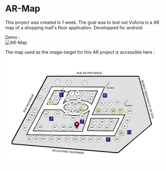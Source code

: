 # AR-Map

This project was created in 1 week. The goal was to test out Vuforia in a AR map of a shopping mall's floor application. Developped for android.

Demo : <br>
![AR-Map](https://github.com/Cottard-Faraud/AR-Map/blob/main/Assets/Misc/AR-Map-Demo.gif)

The map used as the image-target for this AR project is accessible here : ![](https://github.com/Cottard-Faraud/AR-Map/blob/main/Assets/Misc/map.jpg)

